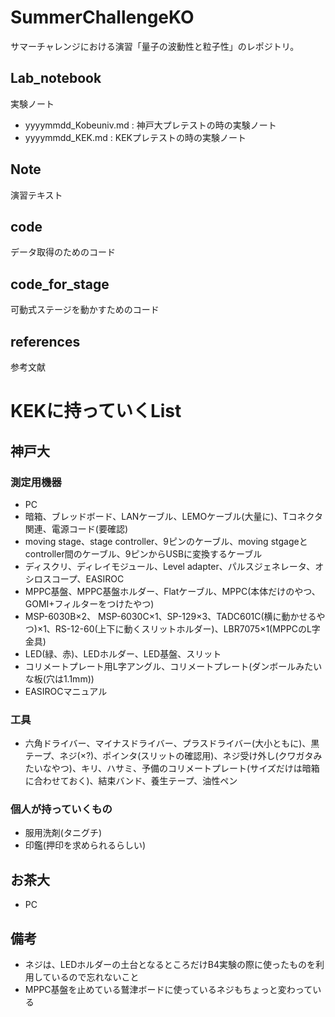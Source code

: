 # SummerChallengeKO
サマーチャレンジにおける演習「量子の波動性と粒子性」のレポジトリ。

## Lab_notebook
実験ノート
* yyyymmdd_Kobeuniv.md : 神戸大プレテストの時の実験ノート
* yyyymmdd_KEK.md : KEKプレテストの時の実験ノート

## Note
演習テキスト

## code
データ取得のためのコード

## code_for_stage
可動式ステージを動かすためのコード

## references
参考文献

# KEKに持っていくList
## 神戸大
### 測定用機器
- PC
- 暗箱、ブレッドボード、LANケーブル、LEMOケーブル(大量に)、Tコネクタ関連、電源コード(要確認)
- moving stage、stage controller、9ピンのケーブル、moving stgageとcontroller間のケーブル、9ピンからUSBに変換するケーブル
- ディスクリ、ディレイモジュール、Level adapter、パルスジェネレータ、オシロスコープ、EASIROC
- MPPC基盤、MPPC基盤ホルダー、Flatケーブル、MPPC(本体だけのやつ、GOMI+フィルターをつけたやつ)
- MSP-6030B×2、 MSP-6030C×1、SP-129×3、TADC601C(横に動かせるやつ)×1、RS-12-60(上下に動くスリットホルダー)、LBR7075×1(MPPCのL字金具)
- LED(緑、赤)、LEDホルダー、LED基盤、スリット
- コリメートプレート用L字アングル、コリメートプレート(ダンボールみたいな板(穴は1.1mm))
- EASIROCマニュアル

### 工具
- 六角ドライバー、マイナスドライバー、プラスドライバー(大小ともに)、黒テープ、ネジ(×?)、ポインタ(スリットの確認用)、ネジ受け外し(クワガタみたいなやつ)、キリ、ハサミ、予備のコリメートプレート(サイズだけは暗箱に合わせておく)、結束バンド、養生テープ、油性ペン

### 個人が持っていくもの
- 服用洗剤(タニグチ)
- 印鑑(押印を求められるらしい)

## お茶大
- PC

## 備考
- ネジは、LEDホルダーの土台となるところだけB4実験の際に使ったものを利用しているので忘れないこと
- MPPC基盤を止めている鷲津ボードに使っているネジもちょっと変わっている
